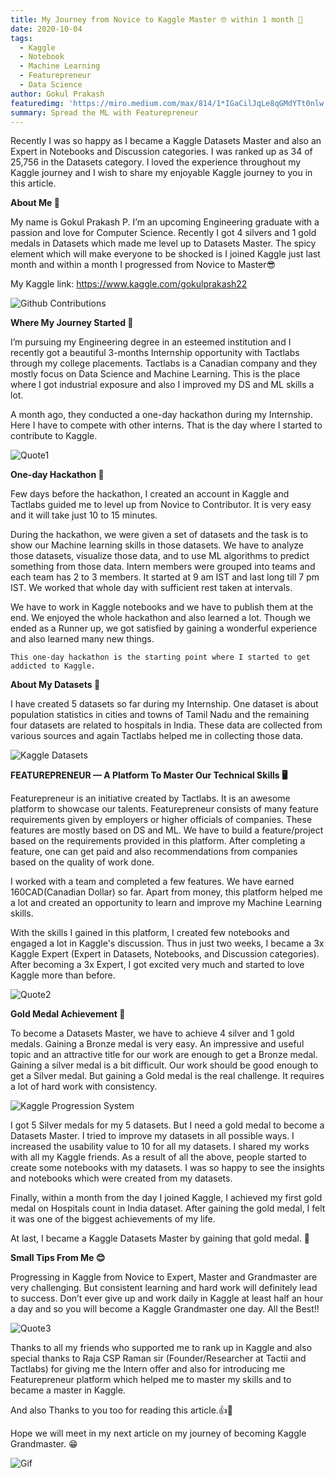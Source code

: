 ```yaml
---
title: My Journey from Novice to Kaggle Master 🤓 within 1 month 💪
date: 2020-10-04
tags: 
  - Kaggle
  - Notebook
  - Machine Learning
  - Featurepreneur
  - Data Science
author: Gokul Prakash
featuredimg: 'https://miro.medium.com/max/814/1*IGaCilJqLe8qGMdYTt0nlw.png'
summary: Spread the ML with Featurepreneur
---
```


Recently I was so happy as I became a Kaggle Datasets Master and also an Expert in Notebooks and Discussion categories. I was ranked up as 34 of 25,756 in the Datasets category. I loved the experience throughout my Kaggle journey and I wish to share my enjoyable Kaggle journey to you in this article.


**About Me 🎈**


My name is Gokul Prakash P. I’m an upcoming Engineering graduate with a passion and love for Computer Science. Recently I got 4 silvers and 1 gold medals in Datasets which made me level up to Datasets Master. The spicy element which will make everyone to be shocked is I joined Kaggle just last month and within a month I progressed from Novice to Master😎


My Kaggle link: https://www.kaggle.com/gokulprakash22


![Github Contributions](https://miro.medium.com/max/814/1*7PYixPzDJukIPQSCRnkL4g.png)


**Where My Journey Started 🏁**


I’m pursuing my Engineering degree in an esteemed institution and I recently got a beautiful 3-months Internship opportunity with Tactlabs through my college placements. Tactlabs is a Canadian company and they mostly focus on Data Science and Machine Learning. This is the place where I got industrial exposure and also I improved my DS and ML skills a lot.


A month ago, they conducted a one-day hackathon during my Internship. Here I have to compete with other interns. That is the day where I started to contribute to Kaggle.


![Quote1](https://miro.medium.com/max/576/1*TTuJr6cHWcDiRBOhOa-6MA.jpeg)


**One-day Hackathon 📅**


Few days before the hackathon, I created an account in Kaggle and Tactlabs guided me to level up from Novice to Contributor. It is very easy and it will take just 10 to 15 minutes.


During the hackathon, we were given a set of datasets and the task is to show our Machine learning skills in those datasets. We have to analyze those datasets, visualize those data, and to use ML algorithms to predict something from those data. Intern members were grouped into teams and each team has 2 to 3 members. It started at 9 am IST and last long till 7 pm IST. We worked that whole day with sufficient rest taken at intervals.


We have to work in Kaggle notebooks and we have to publish them at the end. We enjoyed the whole hackathon and also learned a lot. Though we ended as a Runner up, we got satisfied by gaining a wonderful experience and also learned many new things.

```
This one-day hackathon is the starting point where I started to get addicted to Kaggle.
```


**About My Datasets 📁**


I have created 5 datasets so far during my Internship. One dataset is about population statistics in cities and towns of Tamil Nadu and the remaining four datasets are related to hospitals in India. These data are collected from various sources and again Tactlabs helped me in collecting those data.

![Kaggle Datasets](https://miro.medium.com/max/576/1*ywmIeCWxuqjGYKBhZuk64A.png)

**FEATUREPRENEUR — A Platform To Master Our Technical Skills 🖥️**


Featurepreneur is an initiative created by Tactlabs. It is an awesome platform to showcase our talents. Featurepreneur consists of many feature requirements given by employers or higher officials of companies. These features are mostly based on DS and ML. We have to build a feature/project based on the requirements provided in this platform. After completing a feature, one can get paid and also recommendations from companies based on the quality of work done.


I worked with a team and completed a few features. We have earned 160CAD(Canadian Dollar) so far. Apart from money, this platform helped me a lot and created an opportunity to learn and improve my Machine Learning skills.


With the skills I gained in this platform, I created few notebooks and engaged a lot in Kaggle's discussion. Thus in just two weeks, I became a 3x Kaggle Expert (Expert in Datasets, Notebooks, and Discussion categories). After becoming a 3x Expert, I got excited very much and started to love Kaggle more than before.


![Quote2](https://miro.medium.com/max/201/1*1ZIWcn_6_5NwChLu_CoXSA.jpeg)


**Gold Medal Achievement 🥇**


To become a Datasets Master, we have to achieve 4 silver and 1 gold medals. Gaining a Bronze medal is very easy. An impressive and useful topic and an attractive title for our work are enough to get a Bronze medal. Gaining a silver medal is a bit difficult. Our work should be good enough to get a Silver medal. But gaining a Gold medal is the real challenge. It requires a lot of hard work with consistency.


![Kaggle Progression System](https://miro.medium.com/max/576/1*vxMNHF24cal6ECbutiQpjA.png)


I got 5 Silver medals for my 5 datasets. But I need a gold medal to become a Datasets Master. I tried to improve my datasets in all possible ways. I increased the usability value to 10 for all my datasets. I shared my works with all my Kaggle friends. As a result of all the above, people started to create some notebooks with my datasets. I was so happy to see the insights and notebooks which were created from my datasets.


Finally, within a month from the day I joined Kaggle, I achieved my first gold medal on Hospitals count in India dataset. After gaining the gold medal, I felt it was one of the biggest achievements of my life.


At last, I became a Kaggle Datasets Master by gaining that gold medal. 💪


**Small Tips From Me 😊**


Progressing in Kaggle from Novice to Expert, Master and Grandmaster are very challenging. But consistent learning and hard work will definitely lead to success. Don’t ever give up and work daily in Kaggle at least half an hour a day and so you will become a Kaggle Grandmaster one day. All the Best!!


![Quote3](https://miro.medium.com/max/448/1*vwe36MXaddFXLhz0_cN6rw.jpeg)


Thanks to all my friends who supported me to rank up in Kaggle and also special thanks to Raja CSP Raman sir (Founder/Researcher at Tactii and Tactlabs) for giving me the Intern offer and also for introducing me Featurepreneur platform which helped me to master my skills and to became a master in Kaggle.


And also Thanks to you too for reading this article.👍🥰


Hope we will meet in my next article on my journey of becoming Kaggle Grandmaster. 😁


![Gif](https://miro.medium.com/max/198/1*uj7JF7ZBSwH6hdM5eTNoZA.gif)